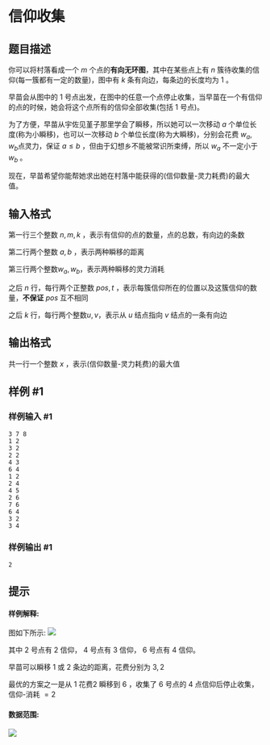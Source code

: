 # 信仰收集

## 题目描述

你可以将村落看成一个 $m$ 个点的**有向无环图**，其中在某些点上有 $n$ 簇待收集的信仰(每一簇都有一定的数量)，图中有 $k$ 条有向边，每条边的长度均为 $1$ 。   

早苗会从图中的 $1$ 号点出发，在图中的任意一个点停止收集，当早苗在一个有信仰的点的时候，她会将这个点所有的信仰全部收集(包括 $1$ 号点)。  

为了方便，早苗从宇佐见堇子那里学会了瞬移，所以她可以一次移动 $a$ 个单位长度(称为小瞬移)，也可以一次移动 $b$ 个单位长度(称为大瞬移)，分别会花费 $w_a,w_b$点灵力，保证 $a≤b$ ，但由于幻想乡不能被常识所束缚，所以 $w_a$ 不一定小于 $w_b$ 。 

现在，早苗希望你能帮她求出她在村落中能获得的(信仰数量-灵力耗费)的最大值。  

    

## 输入格式

第一行三个整数 $n,m,k$ ，表示有信仰的点的数量，点的总数，有向边的条数  

第二行两个整数 $a,b$ ，表示两种瞬移的距离   

第三行两个整数$w_a,w_b$，表示两种瞬移的灵力消耗  

之后 $n$ 行，每行两个正整数 $pos,t$ ，表示每簇信仰所在的位置以及这簇信仰的数量，**不保证** $pos$ 互不相同  

之后 $k$ 行，每行两个整数$u,v$，表示从 $u$ 结点指向 $v$ 结点的一条有向边  
  


## 输出格式

共一行一个整数 $x$ ，表示(信仰数量-灵力耗费)的最大值  

## 样例 #1

### 样例输入 #1
```
3 7 8
1 2
3 2
2 2
4 3
6 4
1 2
2 4
4 5
2 6
7 6
6 4
3 2
3 4
```

### 样例输出 #1

```
2
```

## 提示

#### 样例解释:  

图如下所示:
![](https://cdn.luogu.com.cn/upload/pic/34550.png)   

其中 $2$ 号点有 $2$ 信仰， $4$ 号点有 $3$ 信仰， $6$ 号点有 $4$ 信仰。  

早苗可以瞬移 $1$ 或 $2$ 条边的距离，花费分别为 $3,2$   

最优的方案之一是从 $1$ 花费$2$ 瞬移到 $6$ ，收集了 $6$ 号点的 $4$ 点信仰后停止收集，信仰-消耗 $=2$     

#### 数据范围:  

![](https://cdn.luogu.com.cn/upload/pic/34566.png)
